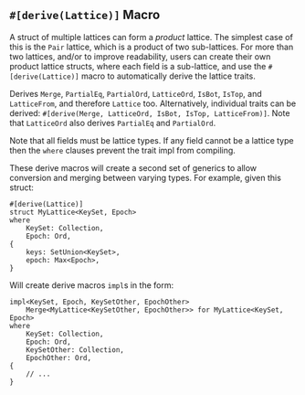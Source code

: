 ## `#[derive(Lattice)]` Macro

A struct of multiple lattices can form a _product_ lattice. The simplest case of this is the `Pair`
lattice, which is a product of two sub-lattices. For more than two lattices, and/or to improve
readability, users can create their own product lattice structs, where each field is a sub-lattice,
and use the `#[derive(Lattice)]` macro to automatically derive the lattice traits.

Derives `Merge`, `PartialEq`, `PartialOrd`, `LatticeOrd`, `IsBot`, `IsTop`, and `LatticeFrom`,
and therefore `Lattice` too. Alternatively, individual traits can be derived:
`#[derive(Merge, LatticeOrd, IsBot, IsTop, LatticeFrom)]`. Note that `LatticeOrd` also derives
`PartialEq` and `PartialOrd`.

Note that all fields must be lattice types. If any field cannot be a lattice type then the
`where` clauses prevent the trait impl from compiling.

These derive macros will create a second set of generics to allow conversion and merging
between varying types. For example, given this struct:
```rust,ignore
#[derive(Lattice)]
struct MyLattice<KeySet, Epoch>
where
    KeySet: Collection,
    Epoch: Ord,
{
    keys: SetUnion<KeySet>,
    epoch: Max<Epoch>,
}
```
Will create derive macros `impl`s in the form:
```rust,ignore
impl<KeySet, Epoch, KeySetOther, EpochOther>
    Merge<MyLattice<KeySetOther, EpochOther>> for MyLattice<KeySet, Epoch>
where
    KeySet: Collection,
    Epoch: Ord,
    KeySetOther: Collection,
    EpochOther: Ord,
{
    // ...
}
```
